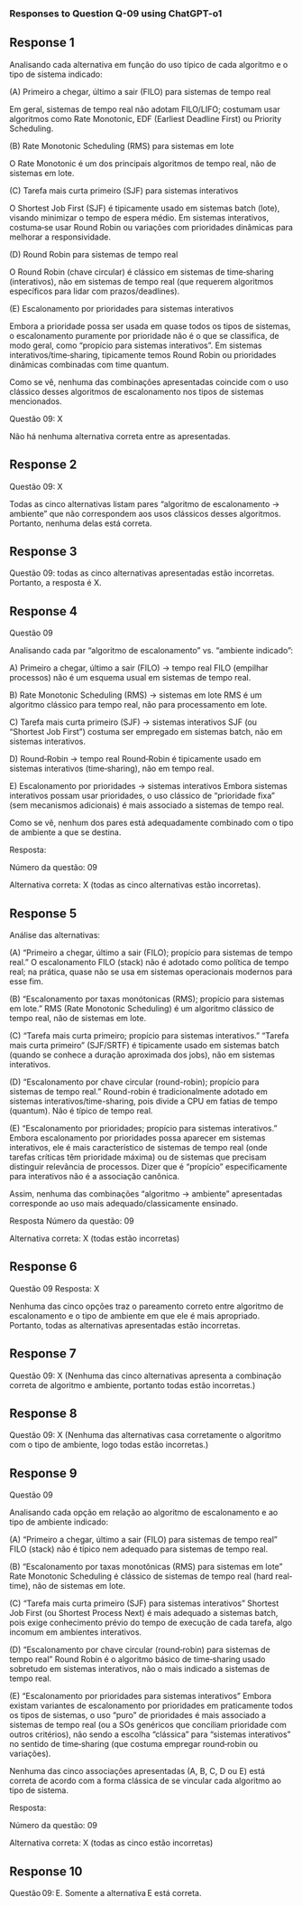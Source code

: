 ### Responses to Question Q-09 using ChatGPT-o1
## Response 1 
Analisando cada alternativa em função do uso típico de cada algoritmo e o tipo de sistema indicado:

(A) Primeiro a chegar, último a sair (FILO) para sistemas de tempo real

Em geral, sistemas de tempo real não adotam FILO/LIFO; costumam usar algoritmos como Rate Monotonic, EDF (Earliest Deadline First) ou Priority Scheduling.

(B) Rate Monotonic Scheduling (RMS) para sistemas em lote

O Rate Monotonic é um dos principais algoritmos de tempo real, não de sistemas em lote.

(C) Tarefa mais curta primeiro (SJF) para sistemas interativos

O Shortest Job First (SJF) é tipicamente usado em sistemas batch (lote), visando minimizar o tempo de espera médio. Em sistemas interativos, costuma‐se usar Round Robin ou variações com prioridades dinâmicas para melhorar a responsividade.

(D) Round Robin para sistemas de tempo real

O Round Robin (chave circular) é clássico em sistemas de time‐sharing (interativos), não em sistemas de tempo real (que requerem algoritmos específicos para lidar com prazos/deadlines).

(E) Escalonamento por prioridades para sistemas interativos

Embora a prioridade possa ser usada em quase todos os tipos de sistemas, o escalonamento puramente por prioridade não é o que se classifica, de modo geral, como “propício para sistemas interativos”. Em sistemas interativos/time‐sharing, tipicamente temos Round Robin ou prioridades dinâmicas combinadas com time quantum.

Como se vê, nenhuma das combinações apresentadas coincide com o uso clássico desses algoritmos de escalonamento nos tipos de sistemas mencionados.

Questão 09: X

Não há nenhuma alternativa correta entre as apresentadas.

## Response 2
Questão 09: X

Todas as cinco alternativas listam pares “algoritmo de escalonamento → ambiente” que não correspondem aos usos clássicos desses algoritmos. Portanto, nenhuma delas está correta.

## Response 3
Questão 09: todas as cinco alternativas apresentadas estão incorretas.
Portanto, a resposta é X.

## Response 4
Questão 09

Analisando cada par “algoritmo de escalonamento” vs. “ambiente indicado”:

A) Primeiro a chegar, último a sair (FILO) → tempo real
FILO (empilhar processos) não é um esquema usual em sistemas de tempo real.

B) Rate Monotonic Scheduling (RMS) → sistemas em lote
RMS é um algoritmo clássico para tempo real, não para processamento em lote.

C) Tarefa mais curta primeiro (SJF) → sistemas interativos
SJF (ou “Shortest Job First”) costuma ser empregado em sistemas batch, não em sistemas interativos.

D) Round‑Robin → tempo real
Round‑Robin é tipicamente usado em sistemas interativos (time‑sharing), não em tempo real.

E) Escalonamento por prioridades → sistemas interativos
Embora sistemas interativos possam usar prioridades, o uso clássico de “prioridade fixa” (sem mecanismos adicionais) é mais associado a sistemas de tempo real.

Como se vê, nenhum dos pares está adequadamente combinado com o tipo de ambiente a que se destina.

Resposta:

Número da questão: 09

Alternativa correta: X (todas as cinco alternativas estão incorretas).

## Response 5
Análise das alternativas:

(A) “Primeiro a chegar, último a sair (FILO); propício para sistemas de tempo real.”
O escalonamento FILO (stack) não é adotado como política de tempo real; na prática, quase não se usa em sistemas operacionais modernos para esse fim.

(B) “Escalonamento por taxas monótonicas (RMS); propício para sistemas em lote.”
RMS (Rate Monotonic Scheduling) é um algoritmo clássico de tempo real, não de sistemas em lote.

(C) “Tarefa mais curta primeiro; propício para sistemas interativos.”
“Tarefa mais curta primeiro” (SJF/SRTF) é tipicamente usado em sistemas batch (quando se conhece a duração aproximada dos jobs), não em sistemas interativos.

(D) “Escalonamento por chave circular (round-robin); propício para sistemas de tempo real.”
Round-robin é tradicionalmente adotado em sistemas interativos/time-sharing, pois divide a CPU em fatias de tempo (quantum). Não é típico de tempo real.

(E) “Escalonamento por prioridades; propício para sistemas interativos.”
Embora escalonamento por prioridades possa aparecer em sistemas interativos, ele é mais característico de sistemas de tempo real (onde tarefas críticas têm prioridade máxima) ou de sistemas que precisam distinguir relevância de processos. Dizer que é “propício” especificamente para interativos não é a associação canônica.

Assim, nenhuma das combinações “algoritmo → ambiente” apresentadas corresponde ao uso mais adequado/classicamente ensinado.

Resposta
Número da questão: 09

Alternativa correta: X (todas estão incorretas)

## Response 6
Questão 09
Resposta: X

Nenhuma das cinco opções traz o pareamento correto entre algoritmo de escalonamento e o tipo de ambiente em que ele é mais apropriado. Portanto, todas as alternativas apresentadas estão incorretas.

## Response 7
Questão 09: X
(Nenhuma das cinco alternativas apresenta a combinação correta de algoritmo e ambiente, portanto todas estão incorretas.)

## Response 8
Questão 09: X
(Nenhuma das alternativas casa corretamente o algoritmo com o tipo de ambiente, logo todas estão incorretas.)

## Response 9
Questão 09

Analisando cada opção em relação ao algoritmo de escalonamento e ao tipo de ambiente indicado:

(A) “Primeiro a chegar, último a sair (FILO) para sistemas de tempo real”
FILO (stack) não é típico nem adequado para sistemas de tempo real.

(B) “Escalonamento por taxas monotônicas (RMS) para sistemas em lote”
Rate Monotonic Scheduling é clássico de sistemas de tempo real (hard real‐time), não de sistemas em lote.

(C) “Tarefa mais curta primeiro (SJF) para sistemas interativos”
Shortest Job First (ou Shortest Process Next) é mais adequado a sistemas batch, pois exige conhecimento prévio do tempo de execução de cada tarefa, algo incomum em ambientes interativos.

(D) “Escalonamento por chave circular (round‐robin) para sistemas de tempo real”
Round Robin é o algoritmo básico de time‐sharing usado sobretudo em sistemas interativos, não o mais indicado a sistemas de tempo real.

(E) “Escalonamento por prioridades para sistemas interativos”
Embora existam variantes de escalonamento por prioridades em praticamente todos os tipos de sistemas, o uso “puro” de prioridades é mais associado a sistemas de tempo real (ou a SOs genéricos que conciliam prioridade com outros critérios), não sendo a escolha “clássica” para “sistemas interativos” no sentido de time‐sharing (que costuma empregar round‐robin ou variações).

Nenhuma das cinco associações apresentadas (A, B, C, D ou E) está correta de acordo com a forma clássica de se vincular cada algoritmo ao tipo de sistema.

Resposta:

Número da questão: 09

Alternativa correta: X (todas as cinco estão incorretas)

## Response 10
Questão 09: E. Somente a alternativa E está correta.
